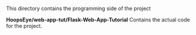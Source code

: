 This directory contains the programming side of the project


**HoopsEye/web-app-tut/Flask-Web-App-Tutorial**   Contains the actual code for the project.
